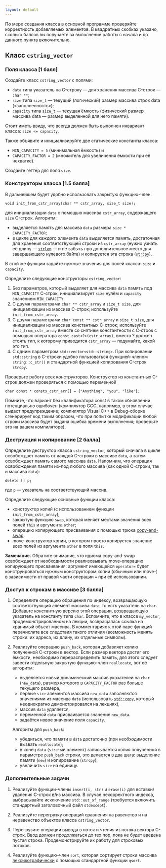 ```yaml
---
layout: default
---
```


По мере создания класса в основной программе проверяйте корректность добавляемых 
элементов. В квадратных скобках указано, сколько баллов вы получаете за
выполнение работы с начала и до данного пункта включительно.

## Класс `cstring_vector` 

### Поля класса [1 балл]

Создайте класс `cstring_vector` с полями:

* `data` типа указатель на C-строку — для хранения массива C-строк — `char **`;
*   `size` типа `size_t` — текущий (логический) размер массива строк data («заполненность»);
*   `capacity` типа `size_t` — текущая ёмкость (физический размер массива data — размер выделенной для него памяти).

Стоит иметь ввиду, что всегда должен быть выполнен инвариант класса:
`size <= capacity`.

Также объявите и инициализируйте две статические константы класса: 

* `MIN_CAPACITY = 5` (минимальная ёмкость) и 
* `CAPACITY_FACTOR = 2` (множитель для увеличения ёмкости при её нехватке). 

Создайте геттер для поля `size`.

### Конструкторы класса [1.5 балла]

В дальнейшем будет удобно использовать закрытую функцию-член:

    void init_from_cstr_array(char ** cstr_array, size_t size);
    
для инициализации `data` с помощью массива `cstr_array`, содержащего 
`size` C-строк. Алгоритм:

*   выделяется память для массива `data` размера `size * CAPACITY_FACTOR`;
*   в цикле для каждого элемента `data` выделяется память, достаточная для хранения 
    соответствующей строки из `cstr_array` (нужно узнать её длину —
    [`strlen`](http://cplusplus.com/reference/clibrary/cstring/strlen/) — и не 
    забыть про дополнительное место для завершающего нулевого байта) и копируется 
    эта строка
    ([`strcpy`](http://cplusplus.com/reference/clibrary/cstring/strcpy/)).

В этой же функции задайте нужные значения для полей класса: `size` и `capacity`.

Определите следующие конструкторы `cstring_vector`:

1.  Без параметров, который выделяет для массива `data` память под `MIN_CAPACITY`
    C-строк, инициализирует `size` нулём и `capacity` значением `MIN_CAPACITY`.
2.  С двумя параметрами `char ** cstr_array` и `size_t size`, для инициализации 
    из массива C-строк; используйте `init_from_cstr_array`.
3.  С двумя параметрами `char const ** cstr_array` и `size_t size`, для 
    инициализации из массива константных C-строк; используйте `init_from_cstr_array` 
    вместе со снятием константности с C-строк с помощью оператора 
    `const_cast<?>(cstr_array)`, вместо ? должен стоять тип, к которому приводится
    `cstr_array` — подумайте, какой это тип.
4.  С одним параметром `std::vector<std::string>`. При копировании `std::string`
    в C-строки удобно пользоваться функцией-членом `string::c_str()` и
    стандартной функцией копирования C-строк `strcpy`.

Проверьте работу всех конструкторов. Конструктор из константных C-строк должен
проверяться с помощью переменной

    char const * consts_cstr_arr[] = {"Anything", "you", "like"};

Помните, что вариант без квалификатора const в таком объявлении потенциально
ошибочен (компилятор GCC, например, в этом случае выдаст предупреждение; 
компилятор Visual C++ в Debug-сборке сгенерирует код таким образом, что при 
попытке модификации любой строки массива будет выдана ошибка времени 
выполнения; проверьте это на вашем компиляторе).

### Деструкция и копирование [2 балла]

Определите деструктор класса `cstring_vector`, который сначала в цикле 
освобождает память от каждой C-строки в массиве `data`, а затем освобождает 
память самого массива `data`. Напомним, что операция освобождения памяти 
из-под любого массива (как одной C-строки, так и массива `data`):

    delete [] p;

где `p` — указатель на соответствующий массив.

Определите следующие основные функции класса:

* конструктор копий (с использованием функции `init_from_cstr_array`);
* закрытую функцию `swap`, которая меняет местами значения всех полей
  `this` и аргумента `other`; 
* операцию копирующего присваивания с помощью трюка 
  [copy-and-swap](http://razykov.github.io/PL_Lections_2014-2015/lecture/12.html#copy_and_swap_idiom).
* move-конструктор копии, в котором просто копируется значение всех полей из 
  аргумента `other` в поля `this`.
  
**Замечание.** Обратите внимание, что идиома copy-and-swap освобождает от 
необходимости реализовывать move-операцию копирующего присваивания: аргумент
имеющейся `operator=` будет конструироваться нужным конструктором копии (обычным
или move-) в зависимости от правой части операции `=` при её использовании. 

### Доступ к строкам в массиве [3 балла]

1.  Определите операцию обращения по индексу, возвращающую соответствующий 
    элемент массива `data`, то есть указатель на `char`. Добавьте константную 
    версию этой операции, возвращающую указатель на константу типа `char`. 
    Вспомните, что в классе `my_vector`, продемонстрированном на лекции, 
    возвращалась ссылка на хранимый объект массива. В комментариях к этой паре 
    функций перечислите все следствия такого отличия (возможность менять строки:
    их адреса, их длину, их отдельные символы).

2.  Реализуйте операцию `push_back`, которая добавляет копию полученной C-строки 
    в вектор. Если размер вектора достиг его ёмкости, необходимо перераспределить 
    память, для этого следует завести отдельную закрытую функцию-член `reallocate`,
    вот её алгоритм:
    
    * выделяется новый динамический массив указателей на `char` (`new_data`), 
      размер которого в `CAPACITY_FACTOR` раз больше текущего размера,
    * первые `size` элементов массива `new_data` заполняются значениями из 
      массива `data` (использовать 
      [`std::copy`](http://www.cplusplus.com/reference/algorithm/copy/),
      который неоднократно демонстрировался на лекциях), 
    * массив `data` удаляется, 
    * переменной `data` присваивается значение `new_data`. 
    * задаётся новое значение поля `capacity`.
    
    Алгоритм для `push_back`:

    * убедиться, что памяти в `data` достаточно (при необходимости вызвать 
    `reallocate`);
    * в конец `data` (`size`-ый элемент) записывается копия полученной в параметре
    `push_back` строки, это делается в два шага: выделение памяти (`new`) и 
    копирование (`strcpy`);
    * увеличить `size` на единицу.

### Дополнительные задачи

1.  Реализуйте функции-члены `insert(i, str)` и `erase(i)` для вставки/удаления 
    C-строк в/из массива. В случае некорректного индекса, выбрасывайте исключение 
    `std::out_of_range` (требуется включить стандартный заголовочный файл `stdexcept`).

2.  Реализуйте перегрузку операций сравнения на равенство и на неравенство 
    объектов класса `cstring_vector`.

3.  Перегрузите операции вывода в поток и чтения из потока вектора C-строк. 
    Ввод должен продолжаться до тех пор, пока не будет введена пустая строка. 
    Продемонстрируйте их работу для строковых потоков.

4.  Реализуйте функцию-член `sort`, которая сортирует строки массива
    [лексикографически](http://ru.wikipedia.org/wiki/%D0%9B%D0%B5%D0%BA%D1%81%D0%B8%D0%BA%D0%BE%D0%B3%D1%80%D0%B0%D1%84%D0%B8%D1%87%D0%B5%D1%81%D0%BA%D0%B8%D0%B9_%D0%BF%D0%BE%D1%80%D1%8F%D0%B4%D0%BE%D0%BA)
    с помощью стандартной функции `qsort`.
